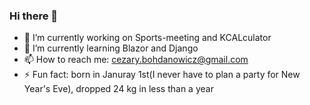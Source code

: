 ### Hi there 👋
- 🔭 I’m currently working on Sports-meeting and KCALculator
- 🌱 I’m currently learning Blazor and Django
- 📫 How to reach me: cezary.bohdanowicz@gmail.com
- ⚡ Fun fact: born in Januray 1st(I never have to plan a party for New Year's Eve), dropped 24 kg in less than a year

<!--
**Czarek98/Czarek98** is a ✨ _special_ ✨ repository because its `README.md` (this file) appears on your GitHub profile.



-->

